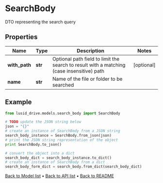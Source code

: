 # SearchBody

DTO representing the search query

## Properties
Name | Type | Description | Notes
------------ | ------------- | ------------- | -------------
**with_path** | **str** | Optional path field to limit the search to result with a matching (case insensitive) path | [optional] 
**name** | **str** | Name of the file or folder to be searched | 

## Example

```python
from lusid_drive.models.search_body import SearchBody

# TODO update the JSON string below
json = "{}"
# create an instance of SearchBody from a JSON string
search_body_instance = SearchBody.from_json(json)
# print the JSON string representation of the object
print SearchBody.to_json()

# convert the object into a dict
search_body_dict = search_body_instance.to_dict()
# create an instance of SearchBody from a dict
search_body_form_dict = search_body.from_dict(search_body_dict)
```
[Back to Model list](../README.md#documentation-for-models) &#8226; [Back to API list](../README.md#documentation-for-api-endpoints) &#8226; [Back to README](../README.md)


